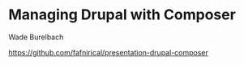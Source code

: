 # Managing Drupal with Composer
Wade Burelbach

<https://github.com/fafnirical/presentation-drupal-composer>
